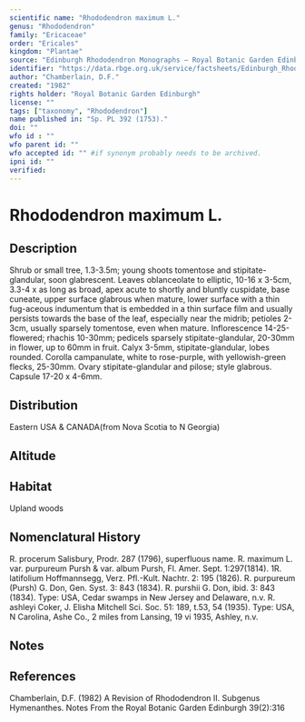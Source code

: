 ```yaml
---
scientific name: "Rhododendron maximum L."
genus: "Rhododendron"
family: "Ericaceae"
order: "Ericales"
kingdom: "Plantae"
source: "Edinburgh Rhododendron Monographs – Royal Botanic Garden Edinburgh"
identifier: "https://data.rbge.org.uk/service/factsheets/Edinburgh_Rhododendron_Monographs.xhtml"
author: "Chamberlain, D.F."
created: "1982"
rights holder: "Royal Botanic Garden Edinburgh"
license: ""
tags: ["taxonomy", "Rhododendron"]
name published in: "Sp. PL 392 (1753)."
doi: ""
wfo id : ""
wfo parent id: ""
wfo accepted id: "" #if synonym probably needs to be archived.                      
ipni id: ""
verified:
---
```


                       

# Rhododendron maximum L.

## Description
Shrub or small tree, 1.3-3.5m; young shoots tomentose and stipitate-glandular, soon glabrescent. Leaves oblanceolate to elliptic, 10-16 x 3-5cm, 3.3-4 x as long as broad, apex acute to shortly and bluntly cuspidate, base cuneate, upper surface glabrous when mature, lower surface with a thin fug-aceous indumentum that is embedded in a thin surface film and usually persists towards the base of the leaf, especially near the midrib; petioles 2-3cm, usually sparsely tomentose, even when mature. Inflorescence 14-25-flowered; rhachis 10-30mm; pedicels sparsely stipitate-glandular, 20-30mm in flower, up to 60mm in fruit. Calyx 3-5mm, stipitate-glandular, lobes rounded. Corolla campanulate, white to rose-purple, with yellowish-green flecks, 25-30mm. Ovary stipitate-glandular and pilose; style glabrous. Capsule 17-20 x 4-6mm.

## Distribution
Eastern USA & CANADA(from Nova Scotia to N Georgia)

## Altitude


## Habitat
Upland woods

## Nomenclatural History
R. procerum Salisbury, Prodr. 287 (1796), superfluous name. R. maximum L. var. purpureum Pursh & var. album Pursh, Fl. Amer. Sept. 1:297(1814). 1R. latifolium Hoffmannsegg, Verz. Pfl.-Kult. Nachtr. 2: 195 (1826). R. purpureum (Pursh) G. Don, Gen. Syst. 3: 843 (1834). R. purshii G. Don, ibid. 3: 843 (1834). Type: USA, Cedar swamps in New Jersey and Delaware, n.v. R. ashleyi Coker, J. Elisha Mitchell Sci. Soc. 51: 189, t.53, 54 (1935). Type: USA, N Carolina, Ashe Co., 2 miles from Lansing, 19 vi 1935, Ashley, n.v.
                       
## Notes


## References

Chamberlain, D.F. (1982) A Revision of Rhododendron II. Subgenus Hymenanthes. Notes From the Royal Botanic Garden Edinburgh 39(2):316
